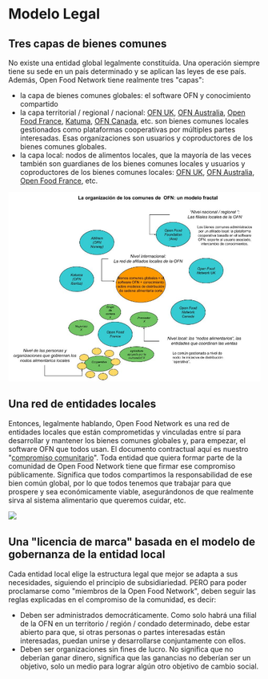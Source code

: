 # Modelo Legal

## Tres capas de bienes comunes



No existe una entidad global legalmente constituída. Una operación siempre tiene su sede en un país determinado y se aplican las leyes de ese país. Además, Open Food Network tiene realmente tres "capas":

* la capa de bienes comunes globales: el software OFN y conocimiento compartido
* la capa territorial / regional / nacional: [OFN UK](https://openfoodnetwork.org.uk/), [OFN Australia](https://openfoodnetwork.org.au/), [Open Food France](https://openfoodfrance.org/), [Katuma](http://katuma.org/), [OFN Canada](https://openfoodnetwork.ca/), etc. son bienes comunes locales gestionados como plataformas cooperativas por múltiples partes interesadas. Esas organizaciones son usuarios y coproductores de los bienes comunes globales.
* la capa local: nodos de alimentos locales, que la mayoría de las veces también son guardianes de los bienes comunes locales y usuarios y coproductores de los bienes comunes locales: [OFN UK](https://openfoodnetwork.org.uk/), [OFN Australia](https://openfoodnetwork.org.au/), [Open Food France](https://openfoodfrance.org/), etc.



![](../.gitbook/assets/the-3-levels-of-commons.jpg)

## Una red de entidades locales 

Entonces, legalmente hablando, Open Food Network es una red de entidades locales que están comprometidas y vinculadas entre sí para desarrollar y mantener los bienes comunes globales y, para empezar, el software OFN que todos usan. El documento contractual aquí es nuestro "[compromiso comunitario](https://community.openfoodnetwork.org/t/community-pledge-v2-january-2020/1847/2)". Toda entidad que quiera formar parte de la comunidad de Open Food Network tiene que firmar ese compromiso públicamente. Significa que todos compartimos la responsabilidad de ese bien común global, por lo que todos tenemos que trabajar para que prospere y sea económicamente viable, asegurándonos de que realmente sirva al sistema alimentario que queremos cuidar, etc.

![](../.gitbook/assets/capture-du-2018-08-08-16-38-34.png)

## Una "licencia de marca" basada en el modelo de gobernanza de la entidad local 

Cada entidad local elige la estructura legal que mejor se adapta a sus necesidades, siguiendo el principio de subsidiariedad. PERO para poder proclamarse como "miembros de la Open Food Network", deben seguir las reglas explicadas en el compromiso de la comunidad, es decir:

* Deben ser administrados democráticamente. Como solo habrá una filial de la OFN en un territorio / región / condado determinado, debe estar abierto para que, si otras personas o partes interesadas están interesadas, puedan unirse y desarrollarse conjuntamente con ellos.
* Deben ser organizaciones sin fines de lucro. No significa que no deberían ganar dinero, significa que las ganancias no deberían ser un objetivo, solo un medio para lograr algún otro objetivo de cambio social.





